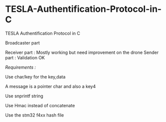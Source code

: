 # TESLA-Authentification-Protocol-in-C
TESLA Authentification Protocol in C


Broadcaster part

Receiver part : Mostly working but need improvement on the drone
Sender part : Validation OK


*Requirements :*

Use char/key for the key,data

A message is a pointer char and also a key4

Use snprintf string

Use Hmac instead of concatenate

Use the stm32 f4xx hash file
